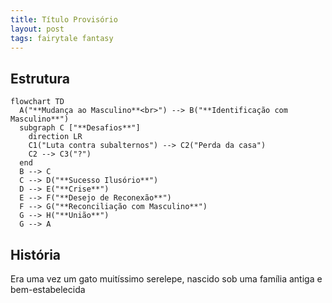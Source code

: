 ```yaml
---
title: Título Provisório
layout: post
tags: fairytale fantasy
---
```


## Estrutura

```mermaid
flowchart TD
  A("**Mudança ao Masculino**<br>") --> B("**Identificação com Masculino**")
  subgraph C ["**Desafios**"]
    direction LR
    C1("Luta contra subalternos") --> C2("Perda da casa")
    C2 --> C3("?")
  end
  B --> C
  C --> D("**Sucesso Ilusório**")
  D --> E("**Crise**")
  E --> F("**Desejo de Reconexão**")
  F --> G("**Reconciliação com Masculino**")
  G --> H("**União**")
  G --> A
```

## História

Era uma vez um gato muitíssimo serelepe, nascido sob uma família antiga e bem-estabelecida
